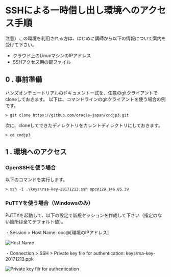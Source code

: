 SSHによる一時借し出し環境へのアクセス手順
=========================================
注意）この環境を利用される方は、はじめに講師から以下の情報について案内を受けて下さい。

- クラウド上のLinuxマシンのIPアドレス
- SSHアクセス用の鍵ファイル


0 . 事前準備
------------
ハンズオンチュートリアルのドキュメント一式を、任意のgitクライアントでcloneしておきます。
以下は、コマンドラインのgitクライアントを使う場合の例です。

    > git clone https://github.com/oracle-japan/cndjp3.git

次に、cloneしてできたディレクトリをカレントディレクトリにしておきます。

    > cd cndjp3


1 . 環境へのアクセス
--------------------

### OpenSSHを使う場合
以下のコマンドを実行します。

    > ssh -i .\keys\rsa-key-20171213.ssh opc@129.146.85.39

### PuTTYを使う場合（Windowsのみ）
PuTTYを起動して、以下の設定で新規セッションを作成して下さい（指定のない箇所は全てデフォルト値）。

・Session > Host Name: opc@[環境のIPアドレス]

![](images/PuTTY_Configuratio1.png "Host Name")

・Connection > SSH > Private key file for authentication: keys/rsa-key-20171213.ppk

![](images/PuTTY_Configuratio2.png "Private key filr for authentication")

